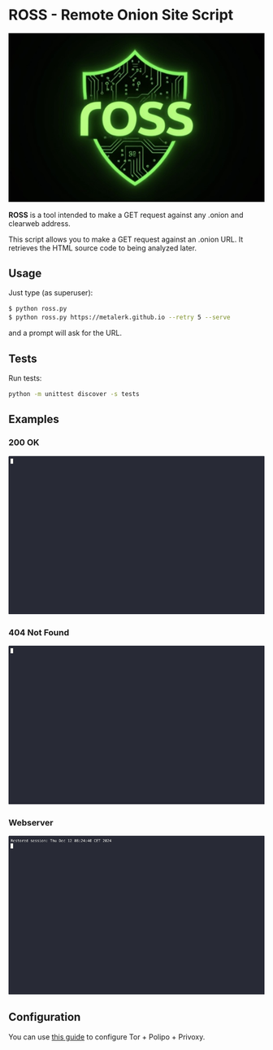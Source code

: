 # ROSS - Remote Onion Site Script

![ross_logo](/_assets/ross_logo.jpg)

**ROSS** is a tool intended to make a GET request against any .onion and clearweb address.

This script allows you to make a GET request against an .onion URL.
It retrieves the HTML source code to being analyzed later.

## Usage

Just type (as superuser):

```bash
$ python ross.py
$ python ross.py https://metalerk.github.io --retry 5 --serve
```

and a prompt will ask for the URL.

## Tests

Run tests:

```bash
python -m unittest discover -s tests
```


## Examples

### 200 OK

![ross_cli](/_assets/ross_cli_correct.gif)

### 404 Not Found

![ross_cli](/_assets/ross_cli_error.gif)

### Webserver

![ross_cli](/_assets/ross_webserver.gif)

## Configuration

You can use [this guide](https://sinfallas.wordpress.com/2014/06/16/tor-polipo-privoxy/) to configure Tor + Polipo + Privoxy.
